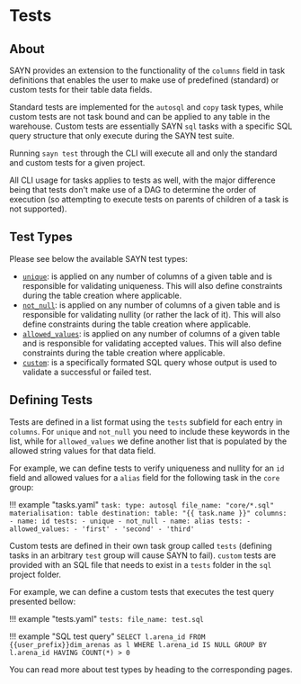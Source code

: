 # Tests

## About

SAYN provides an extension to the functionality of the `columns` field in task definitions that enables the user to make use of predefined (standard) or custom tests for their table data fields.

Standard tests are implemented for the `autosql` and `copy` task types, while custom tests are not task bound and can be applied to any table in the warehouse. Custom tests are essentially SAYN `sql` tasks with a specific SQL query structure that only execute during the SAYN test suite.

Running `sayn test` through the CLI will execute all and only the standard and custom tests for a given project.

All CLI usage for tasks applies to tests as well, with the major difference being that tests don't make use of a DAG to determine the order of execution (so attempting to execute tests on parents of children of a task is not supported).


## Test Types

Please see below the available SAYN test types:

- [`unique`](standard.md): is applied on any number of columns of a given table and is responsible for validating uniqueness. This will also define constraints during the table creation where applicable.
- [`not_null`](standard.md): is applied on any number of columns of a given table and is responsible for validating nullity (or rather the lack of it). This will also define constraints during the table creation where applicable.
- [`allowed_values`](standard.md): is applied on any number of columns of a given table and is responsible for validating accepted values. This will also define constraints during the table creation where applicable.
- [`custom`](custom.md): is a specifically formated SQL query whose output is used to validate a successful or failed test.


## Defining Tests

Tests are defined in a list format using the `tests` subfield for each entry in `columns`. For `unique` and `not_null` you need to include these keywords in the list, while for `allowed_values` we define another list that is populated by the allowed string values for that data field.

For example, we can define tests to verify uniqueness and nullity for an `id` field and allowed values for a `alias` field for the following task in the `core` group:

!!! example "tasks.yaml"
    ```
      task:
        type: autosql
        file_name: "core/*.sql"
        materialisation: table
        destination:
          table: "{{ task.name }}"
        columns:
          - name: id
            tests:
              - unique
              - not_null
          - name: alias
            tests:
              - allowed_values:
                - 'first'
                - 'second'
                - 'third'
    ```

Custom tests are defined in their own task group called `tests` (defining tasks in an arbitrary `test` group will cause SAYN to fail). `custom` tests are provided with an SQL file that needs to exist in a `tests` folder in the `sql` project folder.

For example, we can define a custom tests that executes the test query presented bellow:

!!! example "tests.yaml"
    ```
    tests:
      file_name: test.sql
    ```

!!! example "SQL test query"
    ```
    SELECT l.arena_id
    FROM {{user_prefix}}dim_arenas as l
    WHERE l.arena_id IS NULL
    GROUP BY l.arena_id
    HAVING COUNT(*) > 0
    ```

You can read more about test types by heading to the corresponding pages.
